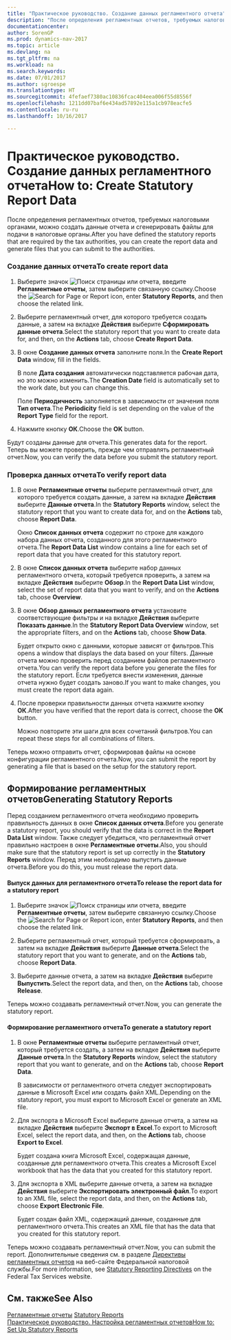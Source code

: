 ```yaml
---
title: "Практическое руководство. Создание данных регламентного отчета"
description: "После определения регламентных отчетов, требуемых налоговыми органами, можно создать данные отчета и сгенерировать файлы для подачи в налоговые органы."
documentationcenter: 
author: SorenGP
ms.prod: dynamics-nav-2017
ms.topic: article
ms.devlang: na
ms.tgt_pltfrm: na
ms.workload: na
ms.search.keywords: 
ms.date: 07/01/2017
ms.author: sgroespe
ms.translationtype: HT
ms.sourcegitcommit: 4fefaef7380ac10836fcac404eea006f55d8556f
ms.openlocfilehash: 1211dd07baf6e434ad57892e115a1cb978eacfe5
ms.contentlocale: ru-ru
ms.lasthandoff: 10/16/2017

---
```

# <a name="how-to-create-statutory-report-data"></a><span data-ttu-id="33a16-103">Практическое руководство. Создание данных регламентного отчета</span><span class="sxs-lookup"><span data-stu-id="33a16-103">How to: Create Statutory Report Data</span></span>
<span data-ttu-id="33a16-104">После определения регламентных отчетов, требуемых налоговыми органами, можно создать данные отчета и сгенерировать файлы для подачи в налоговые органы.</span><span class="sxs-lookup"><span data-stu-id="33a16-104">After you have defined the statutory reports that are required by the tax authorities, you can create the report data and generate files that you can submit to the authorities.</span></span>  
  
### <a name="to-create-report-data"></a><span data-ttu-id="33a16-105">Создание данных отчета</span><span class="sxs-lookup"><span data-stu-id="33a16-105">To create report data</span></span>  
  
1.  <span data-ttu-id="33a16-106">Выберите значок ![Поиск страницы или отчета](media/ui-search/search_small.png "Значок поиска страницы или отчета"), введите **Регламентные отчеты**, затем выберите связанную ссылку.</span><span class="sxs-lookup"><span data-stu-id="33a16-106">Choose the ![Search for Page or Report](media/ui-search/search_small.png "Search for Page or Report icon") icon, enter **Statutory Reports**, and then choose the related link.</span></span>  
  
2.  <span data-ttu-id="33a16-107">Выберите регламентный отчет, для которого требуется создать данные, а затем на вкладке **Действия** выберите **Сформировать данные отчета**.</span><span class="sxs-lookup"><span data-stu-id="33a16-107">Select the statutory report that you want to create data for, and then, on the **Actions** tab, choose **Create Report Data**.</span></span>  
  
3.  <span data-ttu-id="33a16-108">В окне **Создание данных отчета** заполните поля.</span><span class="sxs-lookup"><span data-stu-id="33a16-108">In the **Create Report Data** window, fill in the fields.</span></span>  
  
     <span data-ttu-id="33a16-109">В поле **Дата создания** автоматически подставляется рабочая дата, но это можно изменить.</span><span class="sxs-lookup"><span data-stu-id="33a16-109">The **Creation Date** field is automatically set to the work date, but you can change this.</span></span>  
  
     <span data-ttu-id="33a16-110">Поле **Периодичность** заполняется в зависимости от значения поля **Тип отчета**.</span><span class="sxs-lookup"><span data-stu-id="33a16-110">The **Periodicity** field is set depending on the value of the **Report Type** field for the report.</span></span>  
  
4.  <span data-ttu-id="33a16-111">Нажмите кнопку **ОК**.</span><span class="sxs-lookup"><span data-stu-id="33a16-111">Choose the **OK** button.</span></span>  
  
 <span data-ttu-id="33a16-112">Будут созданы данные для отчета.</span><span class="sxs-lookup"><span data-stu-id="33a16-112">This generates data for the report.</span></span> <span data-ttu-id="33a16-113">Теперь вы можете проверить, прежде чем отправлять регламентный отчет.</span><span class="sxs-lookup"><span data-stu-id="33a16-113">Now, you can verify the data before you submit the statutory report.</span></span>  
  
### <a name="to-verify-report-data"></a><span data-ttu-id="33a16-114">Проверка данных отчета</span><span class="sxs-lookup"><span data-stu-id="33a16-114">To verify report data</span></span>  
  
1.  <span data-ttu-id="33a16-115">В окне **Регламентные отчеты** выберите регламентный отчет, для которого требуется создать данные, а затем на вкладке **Действия** выберите **Данные отчета**.</span><span class="sxs-lookup"><span data-stu-id="33a16-115">In the **Statutory Reports** window, select the statutory report that you want to create data for, and on the **Actions** tab, choose **Report Data**.</span></span>  
  
     <span data-ttu-id="33a16-116">Окно **Список данных отчета** содержит по строке для каждого набора данных отчета, созданного для этого регламентного отчета.</span><span class="sxs-lookup"><span data-stu-id="33a16-116">The **Report Data List** window contains a line for each set of report data that you have created for this statutory report.</span></span>  
  
2.  <span data-ttu-id="33a16-117">В окне **Список данных отчета** выберите набор данных регламентного отчета, который требуется проверить, а затем на вкладке **Действия** выберите **Обзор**.</span><span class="sxs-lookup"><span data-stu-id="33a16-117">In the **Report Data List** window, select the set of report data that you want to verify, and on the **Actions** tab, choose **Overview**.</span></span>  
  
3.  <span data-ttu-id="33a16-118">В окне **Обзор данных регламентного отчета** установите соответствующие фильтры и на вкладке **Действия** выберите **Показать данные**.</span><span class="sxs-lookup"><span data-stu-id="33a16-118">In the **Statutory Report Data Overview** window, set the appropriate filters, and on the **Actions** tab, choose **Show Data**.</span></span>  
  
     <span data-ttu-id="33a16-119">Будет открыто окно с данными, которые зависят от фильтров.</span><span class="sxs-lookup"><span data-stu-id="33a16-119">This opens a window that displays the data based on your filters.</span></span> <span data-ttu-id="33a16-120">Данные отчета можно проверить перед созданием файлов регламентного отчета.</span><span class="sxs-lookup"><span data-stu-id="33a16-120">You can verify the report data before you generate the files for the statutory report.</span></span> <span data-ttu-id="33a16-121">Если требуется внести изменения, данные отчета нужно будет создать заново.</span><span class="sxs-lookup"><span data-stu-id="33a16-121">If you want to make changes, you must create the report data again.</span></span>  
  
4.  <span data-ttu-id="33a16-122">После проверки правильности данных отчета нажмите кнопку **ОК**.</span><span class="sxs-lookup"><span data-stu-id="33a16-122">After you have verified that the report data is correct, choose the **OK** button.</span></span>  
  
     <span data-ttu-id="33a16-123">Можно повторите эти шаги для всех сочетаний фильтров.</span><span class="sxs-lookup"><span data-stu-id="33a16-123">You can repeat these steps for all combinations of filters.</span></span>  
  
 <span data-ttu-id="33a16-124">Теперь можно отправить отчет, сформировав файлы на основе конфигурации регламентного отчета.</span><span class="sxs-lookup"><span data-stu-id="33a16-124">Now, you can submit the report by generating a file that is based on the setup for the statutory report.</span></span>  
  
## <a name="generating-statutory-reports"></a><span data-ttu-id="33a16-125">Формирование регламентных отчетов</span><span class="sxs-lookup"><span data-stu-id="33a16-125">Generating Statutory Reports</span></span>  
 <span data-ttu-id="33a16-126">Перед созданием регламентного отчета необходимо проверить правильность данных в окне **Список данных отчета**.</span><span class="sxs-lookup"><span data-stu-id="33a16-126">Before you generate a statutory report, you should verify that the data is correct in the **Report Data List** window.</span></span> <span data-ttu-id="33a16-127">Также следует убедиться, что регламентный отчет правильно настроен в окне **Регламентные отчеты**.</span><span class="sxs-lookup"><span data-stu-id="33a16-127">Also, you should make sure that the statutory report is set up correctly in the **Statutory Reports** window.</span></span> <span data-ttu-id="33a16-128">Перед этим необходимо выпустить данные отчета.</span><span class="sxs-lookup"><span data-stu-id="33a16-128">Before you do this, you must release the report data.</span></span>  
  
#### <a name="to-release-the-report-data-for-a-statutory-report"></a><span data-ttu-id="33a16-129">Выпуск данных для регламентного отчета</span><span class="sxs-lookup"><span data-stu-id="33a16-129">To release the report data for a statutory report</span></span>  
  
1.  <span data-ttu-id="33a16-130">Выберите значок ![Поиск страницы или отчета](media/ui-search/search_small.png "Значок поиска страницы или отчета"), введите **Регламентные отчеты**, затем выберите связанную ссылку.</span><span class="sxs-lookup"><span data-stu-id="33a16-130">Choose the ![Search for Page or Report](media/ui-search/search_small.png "Search for Page or Report icon") icon, enter **Statutory Reports**, and then choose the related link.</span></span>  
  
2.  <span data-ttu-id="33a16-131">Выберите регламентный отчет, который требуется сформировать, а затем на вкладке **Действия** выберите **Данные отчета**.</span><span class="sxs-lookup"><span data-stu-id="33a16-131">Select the statutory report that you want to generate, and on the **Actions** tab, choose **Report Data**.</span></span>  
  
3.  <span data-ttu-id="33a16-132">Выберите данные отчета, а затем на вкладке **Действия** выберите **Выпустить**.</span><span class="sxs-lookup"><span data-stu-id="33a16-132">Select the report data, and then, on the **Actions** tab, choose **Release**.</span></span>  
  
 <span data-ttu-id="33a16-133">Теперь можно создавать регламентный отчет.</span><span class="sxs-lookup"><span data-stu-id="33a16-133">Now, you can generate the statutory report.</span></span>  
  
#### <a name="to-generate-a-statutory-report"></a><span data-ttu-id="33a16-134">Формирование регламентного отчета</span><span class="sxs-lookup"><span data-stu-id="33a16-134">To generate a statutory report</span></span>  
  
1.  <span data-ttu-id="33a16-135">В окне **Регламентные отчеты** выберите регламентный отчет, который требуется создать, а затем на вкладке **Действия** выберите **Данные отчета**.</span><span class="sxs-lookup"><span data-stu-id="33a16-135">In the **Statutory Reports** window, select the statutory report that you want to generate, and on the **Actions** tab, choose **Report Data**.</span></span>  
  
     <span data-ttu-id="33a16-136">В зависимости от регламентного отчета следует экспортировать данные в Microsoft Excel или создать файл XML.</span><span class="sxs-lookup"><span data-stu-id="33a16-136">Depending on the statutory report, you must export to Microsoft Excel or generate an XML file.</span></span>  
  
2.  <span data-ttu-id="33a16-137">Для экспорта в Microsoft Excel выберите данные отчета, а затем на вкладке **Действия** выберите **Экспорт в Excel**.</span><span class="sxs-lookup"><span data-stu-id="33a16-137">To export to Microsoft Excel, select the report data, and then, on the **Actions** tab, choose **Export to Excel**.</span></span>  
  
     <span data-ttu-id="33a16-138">Будет создана книга Microsoft Excel, содержащая данные, созданные для регламентного отчета.</span><span class="sxs-lookup"><span data-stu-id="33a16-138">This creates a Microsoft Excel workbook that has the data that you created for this statutory report.</span></span>  
  
3.  <span data-ttu-id="33a16-139">Для экспорта в XML выберите данные отчета, а затем на вкладке **Действия** выберите **Экспортировать электронный файл**.</span><span class="sxs-lookup"><span data-stu-id="33a16-139">To export to an XML file, select the report data, and then, on the **Actions** tab, choose **Export Electronic File**.</span></span>  
  
     <span data-ttu-id="33a16-140">Будет создан файл XML, содержащий данные, созданные для регламентного отчета.</span><span class="sxs-lookup"><span data-stu-id="33a16-140">This creates an XML file that has the data that you created for this statutory report.</span></span>  
  
 <span data-ttu-id="33a16-141">Теперь можно создавать регламентный отчет.</span><span class="sxs-lookup"><span data-stu-id="33a16-141">Now, you can submit the report.</span></span> <span data-ttu-id="33a16-142">Дополнительные сведения см. в разделе [Директивы регламентных отчетов](http://go.microsoft.com/fwlink/?LinkId=216142) на веб-сайте Федеральной налоговой службы.</span><span class="sxs-lookup"><span data-stu-id="33a16-142">For more information, see [Statutory Reporting Directives](http://go.microsoft.com/fwlink/?LinkId=216142) on the Federal Tax Services website.</span></span>  
  
## <a name="see-also"></a><span data-ttu-id="33a16-143">См. также</span><span class="sxs-lookup"><span data-stu-id="33a16-143">See Also</span></span>  
 <span data-ttu-id="33a16-144">[Регламентные отчеты](statutory-reports.md) </span><span class="sxs-lookup"><span data-stu-id="33a16-144">[Statutory Reports](statutory-reports.md) </span></span>  
 [<span data-ttu-id="33a16-145">Практическое руководство. Настройка регламентных отчетов</span><span class="sxs-lookup"><span data-stu-id="33a16-145">How to: Set Up Statutory Reports</span></span>](how-to-set-up-statutory-reports.md)
